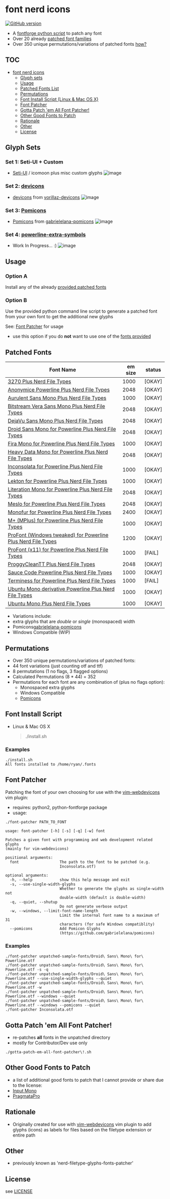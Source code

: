 font nerd icons
=========================================
[![GitHub version](https://badge.fury.io/gh/ryanoasis%2Ffont-nerd-icons.svg)](http://badge.fury.io/gh/ryanoasis%2Ffont-nerd-icons)

* A [fontforge python script](#font-patcher) to patch any font
* Over 20 already [patched font families](#patched-fonts)
* Over 350 unique permutations/variations of patched fonts [how?](#permutations)

## TOC
- [font nerd icons](#)
	- [Glyph sets](#glyph-sets)
	- [Usage](#usage)
	- [Patched Fonts List](#patched-fonts)
	- [Permutations](#permutations)
	- [Font Install Script (Linux & Mac OS X)](#font-install-script)
	- [Font Patcher](#font-patcher)
	- [Gotta Patch 'em All Font Patcher!](#gotta-patch-em-all)
	- [Other Good Fonts to Patch](#other-good-fonts-to-patch)
	- [Rationale](#rationale)
	- [Other](#other)
	- [License](#license)

## Glyph Sets

### Set 1: Seti-UI + Custom
* [Seti-UI] / icomoon plus misc custom glyphs
![image](https://github.com/ryanoasis/nerd-filetype-glyphs-fonts-patcher/wiki/screenshots/v0.3.0/fontforge-glyph-set-1.png)

### Set 2: [devicons][vorillaz-devicons]
* [devicons][vorillaz-devicons] from [vorillaz-devicons]
![image](https://github.com/ryanoasis/nerd-filetype-glyphs-fonts-patcher/wiki/screenshots/v0.3.0/fontforge-glyph-set-2.png)

### Set 3: [Pomicons][gabrielelana-pomicons]
* [Pomicons][gabrielelana-pomicons] from [gabrielelana-pomicons]
![image](https://github.com/ryanoasis/nerd-filetype-glyphs-fonts-patcher/wiki/screenshots/v0.3.0/fontforge-glyph-set-3.png)

### Set 4: [powerline-extra-symbols][ryanoasis-powerline-extra-symbols]
* Work In Progress... :)
![image](https://raw.githubusercontent.com/ryanoasis/powerline-extra-symbols/master/fontforge.png)

## Usage

### Option A

Install any of the already [provided patched fonts](#patched-fonts)

### Option B

Use the provided python command line script to generate a patched font from your own font to get the additional new glyphs

See: [Font Patcher](#font-patcher) for usage

* use this option if you do __not__ want to use one of the [fonts provided](#patched-fonts)

## Patched Fonts

| Font Name                                                                                 | em size  | status                   |
|-------------------------------------------------------------------------------------------|----------|--------------------------|
| [3270 Plus Nerd File Types](patched-fonts/3270)                                           |   1000   | [OKAY]                   |
| [Anonymice Powerline Plus Nerd File Types](patched-fonts/AnonymousPro)                    |   2048   | [OKAY]                   |
| [Aurulent Sans Mono Plus Nerd File Types](patched-fonts/AurulentSansMono)                 |   1000   | [OKAY]                   |
| [Bitstream Vera Sans Mono Plus Nerd File Types](patched-fonts/BitstreamVeraSansMono)      |   2048   | [OKAY]                   |
| [DejaVu Sans Mono Plus Nerd File Types](patched-fonts/DejaVuSansMono)                     |   2048   | [OKAY]                   |
| [Droid Sans Mono for Powerline Plus Nerd File Types](patched-fonts/DroidSansMono)         |   2048   | [OKAY]                   |
| [Fira Mono for Powerline Plus Nerd File Types](patched-fonts/FiraMono)                    |   1000   | [OKAY]                   |
| [Heavy Data Mono for Powerline Plus Nerd File Types](patched-fonts/HeavyData)             |   2048   | [OKAY]                   |
| [Inconsolata for Powerline Plus Nerd File Types](patched-fonts/Inconsolata)               |   1000   | [OKAY]                   |
| [Lekton for Powerline Plus Nerd File Types](patched-fonts/Lekton)                         |   1000   | [OKAY]                   |
| [Literation Mono for Powerline Plus Nerd File Types](patched-fonts/LiberationMono)        |   2048   | [OKAY]                   |
| [Meslo for Powerline Plus Nerd File Types](patched-fonts/Meslo)                           |   2048   | [OKAY]                   |
| [Monofur for Powerline Plus Nerd File Types](patched-fonts/Monofur)                       |   2400   | [OKAY]                   |
| [M+ (MPlus) for Powerline Plus Nerd File Types](patched-fonts/MPlus)                      |   1000   | [OKAY]                   |
| [ProFont (Windows tweaked) for Powerline Plus Nerd File Types](patched-fonts/Profont)     |   1200   | [OKAY]                   |
| [ProFont (x11) for Powerline Plus Nerd File Types](patched-fonts/ProFont)                 |   1000   | [FAIL]                   |
| [ProggyCleanTT Plus Nerd File Types](patched-fonts/ProggyClean)                           |   2048   | [OKAY]                   |
| [Sauce Code Powerline Plus Nerd File Types](patched-fonts/SourceCodePro)                  |   1000   | [OKAY]                   |
| [Terminess for Powerline Plus Nerd File Types](patched-fonts/Terminus)                    |   1000   | [FAIL]                   |
| [Ubuntu Mono derivative Powerline Plus Nerd File Types](patched-fonts/UbuntuMono)         |   1000   | [OKAY]                   |
| [Ubuntu Mono Plus Nerd File Types](patched-fonts/UbuntuMono)                              |   1000   | [OKAY]                   |

* Variations include: 
 * extra glyphs that are *double* or *single* (monospaced) width
 * Pomicons[gabrielelana-pomicons]
 * Windows Compatible (WIP)

## Permutations

* Over 350 unique permutations/variations of patched fonts:
 * 44 font variations (just counting otf and ttf)
 * 8 permutations (1 no flags, 3 flagged options)
 * Calculated Permutations (8 * 44) = 352
 * Permutations for each font are any combination of (plus no flags option):
    * Monospaced extra glyphs
    * Windows Compatible
    * [Pomicons][gabrielelana-pomicons]

## Font Install Script
* Linux & Mac OS X

	> ./install.sh

### Examples

	./install.sh
	All fonts installed to /home/ryan/.fonts

## Font Patcher

Patching the font of your own choosing for use with the [vim-webdevicons](https://github.com/ryanoasis/vim-webdevicons) vim plugin:
* requires: python2, python-fontforge package
* usage:

```
./font-patcher PATH_TO_FONT
```

```
usage: font-patcher [-h] [-s] [-q] [-w] font

Patches a given font with programming and web development related glyphs
(mainly for vim-webdevicons)

positional arguments:
  font                  The path to the font to be patched (e.g.
                        Inconsolata.otf)

optional arguments:
  -h, --help            show this help message and exit
  -s, --use-single-width-glyphs
                        Whether to generate the glyphs as single-width not
                        double-width (default is double-width)
  -q, --quiet, --shutup
                        Do not generate verbose output
  -w, --windows, --limit-font-name-length
                        Limit the internal font name to a maximum of 31
                        characters (for safe Windows compatiblity)
  --pomicons            Add Pomicon Glyphs
                        (https://github.com/gabrielelana/pomicons)
```

### Examples

	./font-patcher unpatched-sample-fonts/Droid\ Sans\ Mono\ for\ Powerline.otf
	./font-patcher unpatched-sample-fonts/Droid\ Sans\ Mono\ for\ Powerline.otf -s -q
	./font-patcher unpatched-sample-fonts/Droid\ Sans\ Mono\ for\ Powerline.otf --use-single-width-glyphs --quiet
	./font-patcher unpatched-sample-fonts/Droid\ Sans\ Mono\ for\ Powerline.otf -w
	./font-patcher unpatched-sample-fonts/Droid\ Sans\ Mono\ for\ Powerline.otf --windows --quiet
	./font-patcher unpatched-sample-fonts/Droid\ Sans\ Mono\ for\ Powerline.otf --windows --pomicons --quiet
	./font-patcher Inconsolata.otf


<a name="gotta-patch-em-all"></a>
## Gotta Patch 'em All Font Patcher!

* re-patches **all** fonts in the unpatched directory
* mostly for Contributor/Dev use only

```
./gotta-patch-em-all-font-patcher\!.sh
```
## Other Good Fonts to Patch

* a list of additional good fonts to patch that I cannot provide or share due to the license:
 * [Input Mono](http://input.fontbureau.com/)
 * [PragmataPro](http://www.fsd.it/fonts/pragmatapro.htm)

## Rationale

* Originally created for use with [vim-webdevicons] vim plugin to add glyphs (icons) as labels for files based on the filetype extension or entire path

## Other

* previously known as 'nerd-filetype-glyphs-fonts-patcher'

## License

see [LICENSE](LICENSE)

[vim-webdevicons]:https://github.com/ryanoasis/vim-webdevicons
[vorillaz-devicons]:http://vorillaz.github.io/devicons/
[gabrielelana-pomicons]:https://github.com/gabrielelana/pomicons
[Seti-UI]:https://atom.io/themes/seti-ui
[ryanoasis-powerline-extra-symbols]:https://github.com/ryanoasis/powerline-extra-symbols
